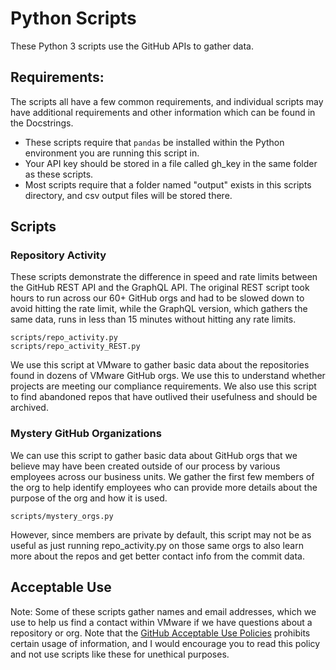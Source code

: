 # Python Scripts

These Python 3 scripts use the GitHub APIs to gather data.

## Requirements:

The scripts all have a few common requirements, and individual
scripts may have additional requirements and other information
which can be found in the Docstrings.

* These scripts require that `pandas` be installed within the Python
  environment you are running this script in.
* Your API key should be stored in a file called gh_key in the
  same folder as these scripts.
* Most scripts require that a folder named "output" exists in this
  scripts directory, and csv output files will be stored there.

## Scripts

### Repository Activity
These scripts demonstrate the difference in speed and
rate limits between the GitHub REST API and the GraphQL API. The original
REST script took hours to run across our 60+ GitHub orgs and had to be
slowed down to avoid hitting the rate limit, while the GraphQL version,
which gathers the same data, runs in less than 15 minutes without hitting
any rate limits.

    scripts/repo_activity.py
    scripts/repo_activity_REST.py

We use this script at VMware to gather basic data about the repositories
found in dozens of VMware GitHub orgs. We use this to understand whether
projects are meeting our compliance requirements. We also use this 
script to find abandoned repos that have outlived their usefulness
and should be archived.

### Mystery GitHub Organizations

We can use this script to gather basic data about GitHub orgs that
we believe may have been created outside of our process by various
employees across our business units. We gather the first few members
of the org to help identify employees who can provide more details
about the purpose of the org and how it is used.

    scripts/mystery_orgs.py

However, since members are private by default, this script may not
be as useful as just running repo_activity.py on those same orgs
to also learn more about the repos and get better contact info
from the commit data.

## Acceptable Use

Note: Some of these scripts gather names and email addresses, which we use 
to help us find a contact within VMware if we have questions about a 
repository or org. Note that the [GitHub Acceptable Use
Policies](https://docs.github.com/en/github/site-policy/github-acceptable-use-policies)
prohibits certain usage of information, and I would encourage you to read
this policy and not use scripts like these for unethical purposes.
